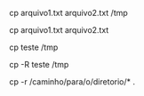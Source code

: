 cp arquivo1.txt arquivo2.txt /tmp

cp arquivo1.txt arquivo2.txt

cp teste /tmp

cp -R teste /tmp

cp -r /caminho/para/o/diretorio/* .
